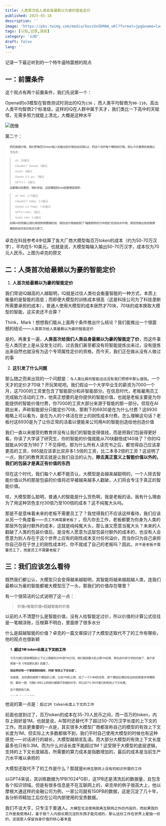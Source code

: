 ```yaml
---
title: 人类首次给人类自身最赖以为豪的智能定价
published: 2025-05-18
description: ''
image: 'https://pbs.twimg.com/media/GoxzUxGbMAA_uKl?format=jpg&name=large'
tags: [认知,记录,浪前]
category: '认知'
draft: false 
lang: ''
---
```


记录一下最近听到的一个特牛逼特震撼的观点

## 一：前置条件

这个观点有两个前置条件，我们先说第一个：

Openai的o3模型在智商测试时测出的IQ为`136` ，而人类平均智商为`90-110`，高出人类平均智商2个标准级，这样的IQ在人群中属于天才，我们类比一下高中的天赋怪，无需多努力就能上清北，大概是这种水平

![图像](https://pbs.twimg.com/media/GoxzUxGbMAA_uKl?format=jpg&name=large)

第二个：

![](assets/images/2025-05-18-11-47-05-image.png)

卓克在科技参考4中估算了各大厂商大模型每百万token的成本（约为50-70万汉字），平均在5-10美元。也就是说，大模型每输入输出50-70万汉字，成本仅为70元人民币。上图为卓克的原文

## 二：人类首次给最赖以为豪的智能定价

1. **人首次给最赖以为豪的智能定价**

我们常说IQ越高的人越聪明，IQ就是过往人类社会衡量智能的一种方式，本质上衡量的是智能的高低；而即便大模型的训练成本很高（这是科技公司为了科技垄断所需要承担的成本），普通人使用大模型的成本居然才70块，70块的成本换取大模型的智能，这买卖还不合算？

Think，Mark！想想我们能从上面两个条件推出什么结论？我们能推出一个很震撼的结论——`人类首次给人类最赖以为豪的智能定价`

是的，再重复一遍，**人类首次给我们人类自身最赖以为豪的智能定了价**，而这件事在人类历史上是从没发生过的，过去我们甚至都没有将智能提炼出来过，没有提炼出来自然也就没有为这个专项属性定价的资格，而今天，我们正在做从没有人做过的事

2. **这引发了什么问题**

那么随之而来出现的一个问题是：`与人类比肩的智能远远没有我们预想中那么值钱`。一个天才的定价才70块？开玩笑呢吧。我们假设一个大学毕业生的薪资为7000一个月，这7000的工资里包含了智能部分和非智能部分。在信息时代，老板雇用员工完成脑力活动的工作，他真正想要的是你提供的智能价值，也就是老板主要是为你能提供的智能价值付费，你7000的工资大部分来源于智能的那一部分。但现在AI跳出来，声称智能部分只能定价70块，那剩下的6930是在为什么付费？这6930粗略上可以看为，是在为人的个体活在世上的刚性成本付费。怎么理解这句话？老板付这6930是为了让你正常的活着以便能来公司用AI的智能创造给他创造价值

我们一直以来接受的教育并没有让我们的智能变得值钱，而是把我们包装得更好看。你读了大学读了研究生，你的智能的价值就能从70块翻倍成140块了？你的IQ就能从90变为180了？不见得吧。那为什么所有人读完书之后，都觉得自己应该拿更高的工资，985就应该拿比双非多1.5倍的工资，比二本多2倍的工资？这说明了一点，我们的教育其实就是让我们自洽的认为，**除去真正意义上智能价值以外的，我们的包装才是真正有价值的东西**

但在这个时代，我们每个人都不能否认，大模型是会越来越聪明的，一个人除去智能价值以外的那层包装的价值将迟早被越来越多人戳破，人们将会专注于真正的智能价值。

哇，大模型那么聪明，普通人的智能是什么货色啊，我是老板的话，我有什么理由为了用这种货色支付30倍乃至100倍的成本？这不纯冤大头吗。

那是不是意味着未来的老板不需要员工了？我觉得我们不应该这样看待，我们应该从另一个角度看——`员工不再需要老板了` 。但凡你去工作，老板都要为你身为人类的那层外包装付额外的成本，这就是纯纯冤大头，那么谁又愿意当冤大头？未来的人戳破了人类的包装价值后，是没有人愿意为这层包装付额外的成本的，也没有人会愿意为别人存在于这个世界上应有的刚性成本支付任何溢价，而当你只为自己承担你自己存在于世上的刚性成本时，你不就成了自己的老板吗？因此，`并不是老板不需要员工了，而是员工不需要老板了`

## 三：我们应该怎么看待

既然我们都公认，大模型只会变得越来越聪明，其智能将越来越超越人类，连我们最赖以为豪的智能都被大模型压了一头，那我们的价值存在哪里？

有一个很简洁的公式说明了这一点：

> `价值=智能价值+超越智能的价值`

以前的人不清楚什么是智能价值，没有人给智能定过价，所以价值的计算公式往往是一笔糊涂账，压根算不明白，里面掺了很多水分

什么是超越智能的价值？卓克的一篇文章探讨了大模型还取代不了的工作有哪些，他的观点也很新颖

![](assets/images/2025-05-18-14-31-38-image.png)

他说的第一点是：`超过1M token长度上下文的工作`

前面也提到过了，百万token的成本在35-70人民币之间，而一百万的token，内存上刚好是1M。也就是说，AI暂时还替代不了超过50-70万汉字长度的上下文的工作。而且更重要的一点是，其实很多大模型厂商都宣称自己的模型的有效上下文长度为1M，但实际上大多数都做不到，我们平时自己使用大模型的时候也有这种感觉——对话进行的越长，大模型越胡言乱语。而大部分大模型的有效上下文长度最多也只有0.3M。而为什么对话长度不能超过1M？这受限于大模型的底层逻辑，支持的上下文长度越高，所需要的算力成本是指数增加的，最后的成本是当前生产力水平难以承担的

大模型还取代不了的工作是什么？那就是`利用互联网上没有的知识开展的工作`

以GPT4来说，其训练数据为1PB(1024²GB)，这1PB还是清洗后的数据量，且包含各个知识领域。但是有很多信息是不在互联网上的，卓克举的例子很高大上，他以摩根大通这样的金融公司为例，一家公司就有150PB的数据，这是沉淀了几十年，各分析师精加工后仅在公司内部使用的宝贵数据。

我们不谈大亨，只专注于普通人。`大模型无法使用脱离互联网之外的内容的，而如果我的工作是我使用AI，基于我个人内部长期沉淀的东西才能完成的，那么这份工作在世界上是独一份的，这就是人保留自身价值的核心基本盘`
